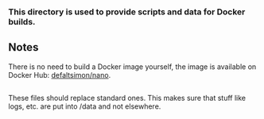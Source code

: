 ### This directory is used to provide scripts and data for Docker builds.

## Notes
There is no need to build a Docker image yourself, the image is available on Docker Hub: [defaltsimon/nano](https://hub.docker.com/r/defaltsimon/nano).


##
These files should replace standard ones. This makes sure that stuff like logs, etc. are put into /data and not elsewhere.
